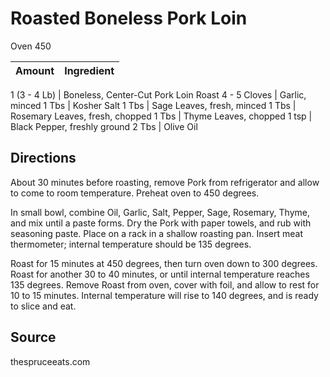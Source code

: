 # Roasted Boneless Pork Loin

Oven 450

Amount | Ingredient
----|----

1 (3 - 4 Lb) | Boneless, Center-Cut Pork Loin Roast
4 - 5 Cloves | Garlic, minced
1 Tbs | Kosher Salt
1 Tbs | Sage Leaves, fresh, minced
1 Tbs | Rosemary Leaves, fresh, chopped
1 Tbs | Thyme Leaves, chopped
1 tsp | Black Pepper, freshly ground
2 Tbs | Olive Oil

## Directions

About 30 minutes before roasting, remove Pork from refrigerator and allow to come to room temperature.
Preheat oven to 450 degrees.

In small bowl, combine Oil, Garlic, Salt, Pepper, Sage, Rosemary, Thyme, and mix until a paste forms.
Dry the Pork with paper towels, and rub with seasoning paste.
Place on a rack in a shallow roasting pan.
Insert meat thermometer; internal temperature should be 135 degrees.

Roast for 15 minutes at 450 degrees, then turn oven down to 300 degrees.
Roast for another 30 to 40 minutes, or until internal temperature reaches 135 degrees.
Remove Roast from oven, cover with foil, and allow to rest for 10 to 15 minutes.
Internal temperature will rise to 140 degrees, and is ready to slice and eat.

## Source
thespruceeats.com

